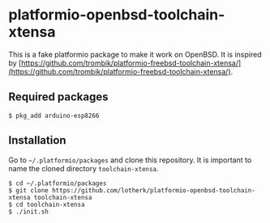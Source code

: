 # platformio-openbsd-toolchain-xtensa

This is a fake platformio package to make it work on OpenBSD. It is inspired by [https://github.com/trombik/platformio-freebsd-toolchain-xtensa/](https://github.com/trombik/platformio-freebsd-toolchain-xtensa/).

## Required packages
```
$ pkg_add arduino-esp8266
```

## Installation

Go to `~/.platformio/packages` and clone this repository. It is important to name the cloned directory `toolchain-xtensa`.
```
$ cd ~/.platformio/packages
$ git clone https://github.com/lotherk/platformio-openbsd-toolchain-xtensa toolchain-xtensa
$ cd toolchain-xtensa
$ ./init.sh
```
